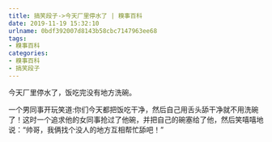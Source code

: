 ```yaml
---
title: 搞笑段子->今天厂里停水了 | 糗事百科
date: 2019-11-19 15:32:10
urlname: 0bdf392007d8143b58cbc7147963ee68
tags: 
- 糗事百科
categories:
- 糗事百科
- 搞笑段子
---
```

今天厂里停水了，饭吃完没有地方洗碗。

一个男同事开玩笑道:你们今天都把饭吃干净，然后自己用舌头舔干净就不用洗碗了！这时一个追求他的女同事抢过了他碗，并把自己的碗塞给了他，然后笑嘻嘻地说：“帅哥，我俩找个没人的地方互相帮忙舔吧！”


